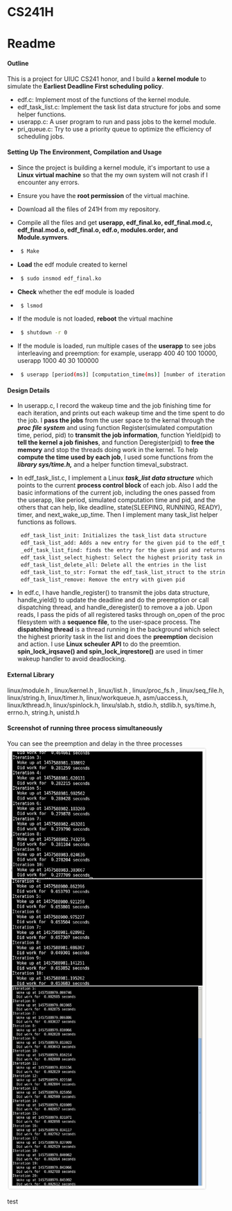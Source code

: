 # CS241H
# Readme
#### Outline
This is a project for UIUC CS241 honor, and I build a **kernel module** to simulate the **Earliest Deadline First scheduling policy**. 

  - edf.c:  Implement most of the functions of the kernel module.
  - edf_task_list.c:  Implement the task list data structure for jobs and some helper functions.
  - userapp.c:  A user program to run and pass jobs to the kernel module.
  - pri_queue.c:  Try to use a priority queue to optimize the efficiency of scheduling jobs.

#### Setting Up The Environment, Compilation and Usage
  
  -  Since the project is building a kernel module, it's important to use a **Linux virtual machine** so that the my own system will not crash if I encounter any errors.
  -  Ensure you have the **root permission** of the virtual machine.
  -  Download all the files of 241H from my repository.
  -  Compile all the files and get **userapp, edf_final.ko, edf_final.mod.c, edf_final.mod.o, edf_final.o, edf.o, modules.order, and Module.symvers**.
  
  - ```sh
     $ Make
     ```
  - **Load** the edf module created to kernel
  
  - ```sh
     $ sudo insmod edf_final.ko
     ```
  - **Check** whether the edf module is loaded
 
  - ```sh
     $ lsmod
     ```
  
  - If the module is not loaded, **reboot** the virtual machine
 
  - ```sh
     $ shutdown -r 0
     ```
  
 - If the module is loaded, run multiple cases of the **userapp** to see jobs interleaving and preemption: for example, userapp 400 40 100 10000, userapp 1000 40 30 100000
 
  - ```sh
     $ userapp [period(ms)] [computation_time(ms)] [number of iterations] [length of each job]
    ```
  
#### Design Details
- In userapp.c, I record the wakeup time and the job finishing time for each iteration, and prints out each wakeup time and the time spent to do the job. I **pass the jobs** from the user space to the kernal through the ***proc file system*** and using function Register(simulated computation time, period, pid) to **transmit the job information**, function Yield(pid) to **tell the kernel a job finishes**, and function Deregister(pid) to **free the memory** and stop the threads doing work in the kernel. To help **compute the time used by each job**, I used some functions from  the ***library sys/time.h,*** and a helper function timeval_substract.

- In edf_task_list.c, I implement a Linux ***task_list data structure*** which points to the current **process control block** of each job. Also I add the basic informations of the current job, including the ones passed from the userapp, like period, simulated computation time and pid, and the others that can help, like deadline, state(SLEEPING, RUNNING, READY), timer, and next_wake_up_time. Then I implement many task_list helper functions as follows. 
    ```sh
     edf_task_list_init: Initializes the task_list data structure
     edf_task_list_add: Adds a new entry for the given pid to the edf_task_list struct
     _edf_task_list_find: finds the entry for the given pid and returns a pointer to that entry
     edf_task_list_select_highest: Select the highest priority task in the list that has state Ready
     edf_task_list_delete_all: Delete all the entries in the list
     edf_task_list_to_str: Format the edf_task_list_struct to the string
     edf_task_list_remove: Remove the entry with given pid
    ```
- In edf.c, I have handle_register() to transmit the jobs data structure, handle_yield() to update the deadline and do the preemption or call dispatching thread, and handle_deregister() to remove a a job. Upon reads, I pass the pids of all registered tasks through on_open of the proc filesystem with a **sequence file**, to the user-space process. The **dispatching thread** is a thread running in the background which select the highest priority task in the list and does the **preemption** decision and action. I use **Linux scheuler API** to do the preemtion. **spin_lock_irqsave() and spin_lock_irqrestore()** are used in timer wakeup handler to avoid deadlocking.


#### External Library

linux/module.h , linux/kernel.h , linux/list.h , linux/proc_fs.h , linux/seq_file.h,  linux/string.h,  linux/timer.h,  linux/workqueue.h,  asm/uaccess.h, linux/kthread.h, linux/spinlock.h, linxu/slab.h, stdio.h, stdlib.h, sys/time.h, errno.h, string.h, unistd.h

#### Screenshot of running three process simultaneously
You can see the preemption and delay in the three processes
![alt tag](https://github.com/MandyYan/CS241H/blob/master/screenshot.png)

test
